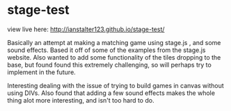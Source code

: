 # stage-test
view live here: http://ianstalter123.github.io/stage-test/

Basically an attempt at making a matching game using stage.js , 
and some sound effects. Based it off of some of the examples from the 
stage.js website. Also wanted to add some functionality of the tiles 
dropping to the base, but found found this extremely challenging,
so will perhaps try to implement in the future.

Interesting dealing with the issue of trying to build games in canvas
without using DIVs. Also found that adding a few sound effects makes the 
whole thing alot more interesting, and isn't too hard to do.
